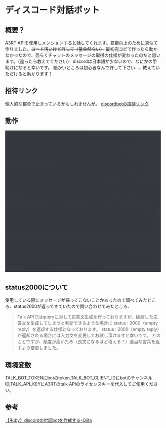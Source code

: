 ディスコード対話ボット
====
## 概要？
A3RT APIを使用しメンションすると話してくれます。技能向上のために真似て作りました。~~コード汚いけど許して（量全然ない）~~
最初完コピで作ったら動かなかったので、恐らくチャットのメッセージの取得の仕様が変わったのだと思います。（違ったら教えてください）
discordは日本語が少ないので、なにかの手助けになると幸いです。
細かいところは初心者なんで許して下さい......教えていただけると助かります！
## 招待リンク
個人的な都合で止まっているかもしれませんが。
[discordbotの招待リンク](https://discord.com/api/oauth2/authorize?client_id=1025728623208058900&permissions=67584&scope=bot)
## 動作
![demo](/gif/demo.gif)
## status2000について
使用している際にメッセージが帰ってこないことかあったので調べてみたところ、status2000が返ってきていたので問い合わせてみたところ、
> Talk APIではqueryに対して応答文生成を行っておりますが、破綻した応答文を生成してしまうと判断できるような場合に status : 2000（empty reply）を返却する仕様となっております。
> status : 2000（empty reply）が返却される場合には入力文を変更してお試し頂けますと幸いです。
とのことですが、頻度が高いため（長文になるほど増える？）適当な言葉を返すよう変更しました。
## 環境変数
TALK_BOT_TOKENにbotのtoken,TALK_BOT_CLIENT_IDにbotのチャンネルID,TALK_API_KEYにA3RTのtalk APIのライセンスキーを代入してご使用ください。
## 参考
[【Ruby】discordの対話botを作成する-Qiita](https://qiita.com/anomeme/items/4863d131e228b22dbab8)